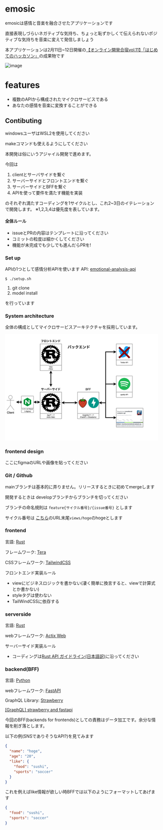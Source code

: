 # emosic

emosicは感情と音楽を融合させたアプリケーションです

直接表現しづらいネガティブな気持ち、ちょっと恥ずかしくて伝えられないポジティブな気持ちを音楽に変えて発信しましょう

本アプリケーションは2月11日~12日開催の[【オンライン開発合宿vol.11】「はじめてのハッカソン」](https://talent.supporterz.jp/events/e6d6ab3d-d0b6-4275-8380-12fb07c079b2/?utm_source=next&utm_medium=geekcamp)の成果物です

![image](https://user-images.githubusercontent.com/73931800/218283606-49f31d71-1b59-4df9-9888-c1c2a2a1741a.png)

# features

- 複数のAPIから構成されたマイクロサービスである
- あなたの感情を音楽に変換することができる

## Contibuting

windowsユーザはWSL2を使用してください

makeコマンドも使えるようにしてください

本開発は俗にいうアジャイル開発で進めます。

今回は
1. clientとサーバサイドを繋ぐ
2. サーバーサイドとフロントエンドを繋ぐ
3. サーバーサイドとBFFを繋ぐ
4. APIを使って要件を満たす機能を実装

のそれぞれ満たすコーディングを1サイクルとし、これ2~3日のイテレーションで開発します。
※1,2,3,4は優先度を表しています。

#### 全体ルール

- issueとPRの内容はテンプレートに沿ってください
- コミットの粒度は細かくしてください
- 機能が未完成でも少しでも進んだらPRを!

### Set up

APIの1つとして感情分析APIを使います
API: [emotional-analysis-api](https://github.com/Aruminium/emotional-analysis-api)

```console
$ ./setup.sh
```

1. git clone
2. model install

を行っています

### System architecture

全体の構成としてマイクロサービスアーキテクチャを採用しています。

![microservice-architecture](./docs/img//microservice-architecture.png)

### frontend design

ここにfigmaのURLや画像を貼ってください

### Git / Github

mainブランチは基本的に弄りません。リリースするときに初めてmergeします

開発するときは developブランチからブランチを切ってください

ブランチの命名規則は
`feature{サイクル番号}/{issue番号}` とします

サイクル番号は [こちら](https://github.com/users/Aruminium/projects/2)のURL末尾`views/hoge`のhogeとします

### frontend

言語: [Rust](https://www.rust-lang.org/ja)

フレームワーク: [Tera](https://ja.reactjs.org/)

CSSフレームワーク: [TailwindCSS](https://tailwindcss.com/)

フロントエンド実装ルール

- viewにビジネスロジックを書かない(凄く簡単に換言すると、viewで計算式とか書かない)
- styleタグは使わない
- TailWindCSSに依存する

### serverside

言語: [Rust](https://www.rust-lang.org/ja)

webフレームワーク: [Actix Web](https://actix.rs/)

サーバーサイド実装ルール

- コーディングは[Rust API ガイドライン(日本語訳)](https://sinkuu.github.io/api-guidelines/checklist.html)に沿ってください

### backend(BFF)
言語: [Python](https://www.python.org/)

webフレームワーク: [FastAPI](https://fastapi.tiangolo.com/)

GraphQL Library: [Strawberry](https://strawberry.rocks/)

[[GraphQL] strawberry and fastapi](https://strawberry.rocks/docs/integrations/fastapi)

今回のBFF(backends for frontends)としての責務はデータ加工です。余分な情報を削ぎ落とします。

以下の例(SNSでありそうなAPI?)を見てみます

```json
{
  "name": "hoge",
  "age": "20",
  "like": {
    "food": "sushi",
    "sports": "soccer"
  }
}
```


これを例えばlike情報が欲しい時BFFでは以下のようにフォーマットしてあげます

```json
{
  "food": "sushi",
  "sports": "soccer"
}
```
